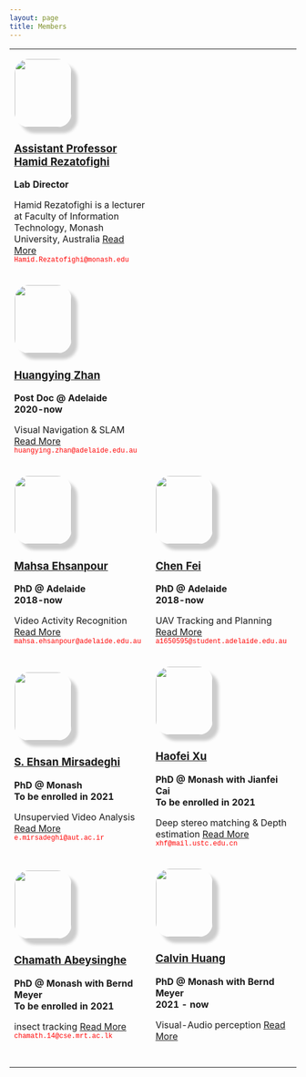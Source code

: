 ```yaml
---
layout: page
title: Members
---
```


<style type="text/css" media="all">

@import "styles/system.base.css?q0ksq3";
@import "styles/system.menus.css?q0ksq3";
@import "styles/system.messages.css?q0ksq3";
@import "styles/system.theme.css?q0ksq3";
</style>
<style type="text/css" media="all">
@import "styles/field.css?q0ksq3";
@import "styles/search.css?q0ksq3";
@import "styles/user.css?q0ksq3";
@import "styles/views.css?q0ksq3";
</style>
<style type="text/css" media="all">
@import "styles/ctools.css?q0ksq3";
@import "styles/tagadelic.css?q0ksq3";
@import "styles/views_slideshow.css?q0ksq3";
@import "styles/biblio.css?q0ksq3";
@import "styles/grid_960.css?q0ksq3";
</style>
<style type="text/css" media="all">
@import "styles/common.css?q0ksq3";
@import "styles/links.css?q0ksq3";
/* @import "styles/typography.css?q0ksq3"; */
@import "styles/forms.css?q0ksq3";
@import "styles/drupal.css?q0ksq3";
@import "styles/layout.css?q0ksq3";
@import "styles/primary-links.css?q0ksq3";
@import "styles/slideshow.css?q0ksq3";
@import "styles/secondary-links.css?q0ksq3";
@import "styles/blocks.css?q0ksq3";
@import "styles/node.css?q0ksq3";
@import "styles/comments.css?q0ksq3";
@import "styles/maintenance-page.css?q0ksq3";
</style>
<style type="text/css" media="print">
@import "styles/print.css?q0ksq3";
</style>
<style type="text/css" media="all">
@import "styles/css3.css?q0ksq3";
</style>
<style type="text/css" media="all">
@import "styles/css3_graphics.css?q0ksq3";

</style>
<style>
td {
  border: none;
  width: calc(75%/3);
}

.imgStyle {
  width:100px;
  height:120px;
  border-radius: 10px;
  margin-top:15px;
  margin-left:1px;
  margin-right:15px;
  box-shadow: 10px 10px 5px #ccc;
  -moz-border-radius:25px;
  -webkit-border-radius:25px;
  border-radius:25px;
}
</style>
    
<div class="region region region-content">
  <!-- <div id="block-system-main" class="block block-system">
        <div class="content">
    <div class="view view-staff-list view-id-staff_list view-display-id-page peoplegrid view-dom-id-87ab1b8b9ea1442b26f9fe43cf75de41"> -->
  
  <div class="view-content">
  <table class="views-view-grid cols-2">
  <tbody>
  <tr class="row-1 row-first">
    <td class="col-1 col-first">
              
<div class="views-field views-field-field-full-name"><div class="field-content"><div>
<div id="imagerow">
<img typeof="foaf:Image" src="hamid.jpg" class="imgStyle"/>
</div> 
<div id="detalisrow">
<h3><a href="https://scholar.google.com/citations?user=VxAuxMwAAAAJ&hl=en"><b>Assistant Professor Hamid Rezatofighi</b></a> </h3>
<b>Lab Director</b>
<p>Hamid Rezatofighi is a lecturer at Faculty of Information Technology, Monash University, Australia 
<a href="https://research.monash.edu/en/persons/hamid-rezatofighi" class="views-more-link">Read More</a><br>
<a style="font-family:courier;color:red;font-size:75%;">Hamid.Rezatofighi@monash.edu </a>

  <!-- <td class="col-2 col-last">
              
  <div class="views-field views-field-field-full-name">        <div class="field-content"><div>
<div id="imagerow">
<img typeof="foaf:Image" src="http://autoidlab.cs.adelaide.edu.au/sites/default/files/styles/profilepicture/public/profilepictures/picture-4-1372230097.jpg?itok=Jdiv61ow" width="125" height="175" alt="" />
</div> 
<div id="detalisrow">
<h3><a href="user/4"><b>Mr. Alfio Grasso</b></a></h3>
<h4><b>Associate Director</b></h4>
<p><p>He has spent over 30 years developing and deploying various RFID technologies and supporting GS1 standardisation work. </p> </p>
<h5>alf@eleceng.adelaide.edu.au</h5> -->

<tr class="row-2">
<td class="col-1 col-first">
              
<div class="views-field views-field-field-full-name">
  <div class="field-content"><div>
    <div id="imagerow">
    <img typeof="foaf:Image" src="HuangyingZhan.jpg" class="imgStyle"/>
    </div> 
  <div id="detalisrow">

<h3><a href="https://scholar.google.com/citations?user=bZUyUy4AAAAJ&hl=en"><b> Huangying Zhan </b></a> </h3>
<b>Post Doc @ Adelaide<br/> 2020-now </b>
<p>Visual Navigation & SLAM 
<a href="https://huangying-zhan.github.io/" class="views-more-link">Read More</a><br>
<a style="font-family:courier;color:red;font-size:75%;">huangying.zhan@adelaide.edu.au </a>



<!-- <td class="col-2 col-last"> -->
              


  <tr class="row-3">
          <td class="col-1 col-first">

<div class="views-field views-field-field-full-name">
  <div class="field-content"><div>
    <div id="imagerow">
    <img typeof="foaf:Image" src="MahsaEhsanpour.jpg" class="imgStyle"/>
</div> 
<div id="detalisrow">
<h3><a href="https://scholar.google.com/citations?user=s859zv0AAAAJ&hl=en"><b>Mahsa Ehsanpour</b></a> </h3>
<b>PhD @ Adelaide<br/> 2018-now</b>
<p>Video Activity Recognition 
<a href="https://www.roboticvision.org/rv_person/mahsa-ehsanpour/" class="views-more-link">Read More</a><br>
<a style="font-family:courier;color:red;font-size:75%;">mahsa.ehsanpour@adelaide.edu.au </a>

  <td class="col-2 col-last">

<div class="views-field views-field-field-full-name">
  <div class="field-content"><div>
    <div id="imagerow">
      <img typeof="foaf:Image" src="ChenFei.jpg" class="imgStyle"/>
</div> 
<div id="detalisrow">
<h3><a href=""><b>Chen Fei</b></a> </h3>
<b>PhD @ Adelaide<br/> 2018-now</b>
<p>UAV Tracking and Planning 
<a href="http://autoidlab.cs.adelaide.edu.au/user/50/" class="views-more-link">Read More</a><br>
<a style="font-family:courier;color:red;font-size:75%;">a1650595@student.adelaide.edu.au </a>

<tr class="row-4">
          <td class="col-1 col-first">
              
<div class="views-field views-field-field-full-name">
  <div class="field-content"><div>
    <div id="imagerow">
      <img typeof="foaf:Image" src="ehsan.jpg" class="imgStyle"/>
</div> 
<div id="detalisrow">
<h3><a href="https://scholar.google.com/citations?user=OcwqZsAAAAAJ&hl=en"><b>S. Ehsan Mirsadeghi</b></a> </h3>
<b>PhD @ Monash<br/> To be enrolled in 2021</b>
<p>Unsupervied Video Analysis 
<a href="https://ecvlab.webs.com/" class="views-more-link">Read More</a><br>
<a style="font-family:courier;color:red;font-size:75%;">e.mirsadeghi@aut.ac.ir </a>

  <td class="col-2 col-last">
              
<div class="views-field views-field-field-full-name">
  <div class="field-content"><div>
    <div id="imagerow">
      <img typeof="foaf:Image" src="person.jpg" class="imgStyle"/>
</div> 
<div id="detalisrow">
<h3><a href="https://scholar.google.com/citations?user=NhUwq_8AAAAJ&hl=en"><b>Haofei Xu</b></a> </h3>
<b>PhD @ Monash with Jianfei Cai<br/> To be enrolled in 2021</b>
<p>Deep stereo matching & Depth estimation 
<a href="" class="views-more-link">Read More</a><br>
<a style="font-family:courier;color:red;font-size:75%;">xhf@mail.ustc.edu.cn </a>

  <tr class="row-5">
          <td class="col-1 col-first">  
              
<div class="views-field views-field-field-full-name">
  <div class="field-content"><div>
    <div id="imagerow">
      <img typeof="foaf:Image" src="ChamathAbbeysinghe.jpg" class="imgStyle"/>
</div> 
<div id="detalisrow">
<h3><a href="http://scholar.google.com/citations?user=i1gY30MAAAAJ&hl=en"><b>Chamath Abeysinghe</b></a> </h3>
<b>PhD @ Monash with Bernd Meyer<br/> To be enrolled in 2021</b>
<p>insect tracking 
<a href="https://www.linkedin.com/in/chamathabeysinghe/?originalSubdomain=lk" class="views-more-link">Read More</a><br>
<a style="font-family:courier;color:red;font-size:75%;">chamath.14@cse.mrt.ac.lk</a>

<td class="col-2 col-last">
              
<div class="views-field views-field-field-full-name">
  <div class="field-content"><div>
    <div id="imagerow">
      <img typeof="foaf:Image" src="person.jpg" class="imgStyle"/>
</div> 
<div id="detalisrow">
<h3><a href=""><b>Calvin Huang</b></a> </h3>
<b>PhD @ Monash with Bernd Meyer<br/> 2021 - now</b>
<p>Visual-Audio perception 
<a href="" class="views-more-link">Read More</a><br>
<a style="font-family:courier;color:red;font-size:75%;"></a>
 


  <tr class="row-6">
          <td class="col-1 col-first">
      


  <td class="col-2 col-last">
              


  <tr class="row-7">
          <td class="col-1 col-first">
              


  <td class="col-2 col-last">
              

  <tr class="row-8">
          <td class="col-1 col-first">
              


  <td class="col-2 col-last">
              


  <tr class="row-9 row-last">
          <td class="col-1 col-first">


  <td class="col-2 col-last">

